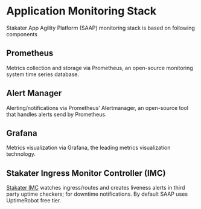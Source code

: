 # Application Monitoring Stack

Stakater App Agility Platform (SAAP) monitoring stack is based on following components

## Prometheus
Metrics collection and storage via Prometheus, an open-source monitoring system time series database.

## Alert Manager
Alerting/notifications via Prometheus’ Alertmanager, an open-source tool that handles alerts send by Prometheus.

## Grafana
Metrics visualization via Grafana, the leading metrics visualization technology.

## Stakater Ingress Monitor Controller (IMC)

[Stakater IMC](https://github.com/stakater/IngressMonitorController) watches ingress/routes and creates liveness alerts in third party uptime checkers; for downtime notifications. By default SAAP uses UptimeRobot free tier.
